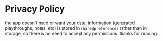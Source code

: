 # Privacy Policy

the app doesn't need or want your data. information (generated playthroughs, notes, etc) is stored in ```sharedpreferences``` rather than in storage, so there is no need to accept any permissions. thanks for reading.
